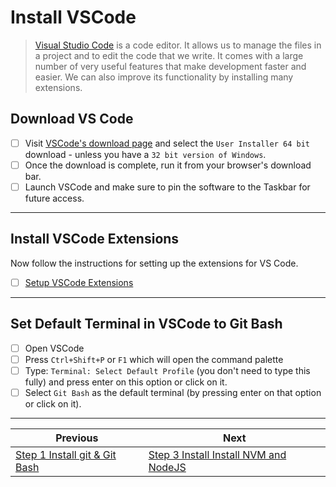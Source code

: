 # Install VSCode

> [Visual Studio Code](https://code.visualstudio.com) is a code editor. It allows us to manage the files in a project and to edit the code that we write. It comes with a large number of very useful features that make development faster and easier. We can also improve its functionality by installing many extensions.

## Download VS Code
- [ ] Visit [VSCode's download page](https://code.visualstudio.com/download) and select the `User Installer 64 bit` download - unless you have a `32 bit version of Windows`.
- [ ] Once the download is complete, run it from your browser's download bar.
- [ ] Launch VSCode and make sure to pin the software to the Taskbar for future access.
---
## Install VSCode Extensions

Now follow the instructions for setting up the extensions for VS Code.

- [ ] [Setup VSCode Extensions](../vscode-setup-instructions.md)
---
## Set Default Terminal in VSCode to Git Bash

- [ ] Open VSCode
- [ ] Press `Ctrl+Shift+P` or `F1` which will open the command palette
- [ ] Type: `Terminal: Select Default Profile` (you don't need to type this fully) and press enter on this option or click on it.
- [ ] Select `Git Bash` as the default terminal (by pressing enter on that option or click on it).
---
| Previous | Next |
| ----- | ---------- |
| [Step 1 Install git & Git Bash](1-windows-setup-instructions-git-install.md) | [Step 3 Install Install NVM and NodeJS](3-windows-setup-instructions-node-install.md) |
